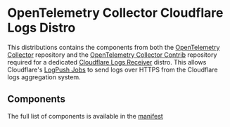 # OpenTelemetry Collector Cloudflare Logs Distro

This distributions contains the components from both the [OpenTelemetry Collector](https://github.com/open-telemetry/opentelemetry-collector) repository and the [OpenTelemetry Collector Contrib](https://github.com/open-telemetry/opentelemetry-collector-contrib) repository required for a dedicated [Cloudflare Logs Receiver](https://github.com/open-telemetry/opentelemetry-collector-contrib/tree/main/receiver/cloudflarereceiver) distro. This allows Cloudflare's [LogPush Jobs](https://developers.cloudflare.com/logs/logpush/) to send logs over HTTPS from the Cloudflare logs aggregation system.

## Components

The full list of components is available in the [manifest](manifest.yaml)
